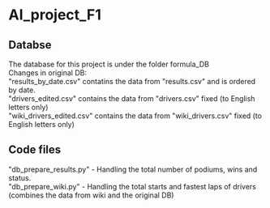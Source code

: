 # AI_project_F1

## Databse  
The database for this project is under the folder formula_DB  
Changes in original DB:  
"results_by_date.csv" contatins the data from "results.csv" and is ordered by date.  
"drivers_edited.csv" contains the data from "drivers.csv" fixed (to English letters only)  
"wiki_drivers_edited.csv" contains the data from "wiki_drivers.csv" fixed (to English letters only)  

## Code files  
"db_prepare_results.py" - Handling the total number of podiums, wins and status.  
"db_prepare_wiki.py" - Handling the total starts and fastest laps of drivers (combines the data from wiki and the original DB)  
